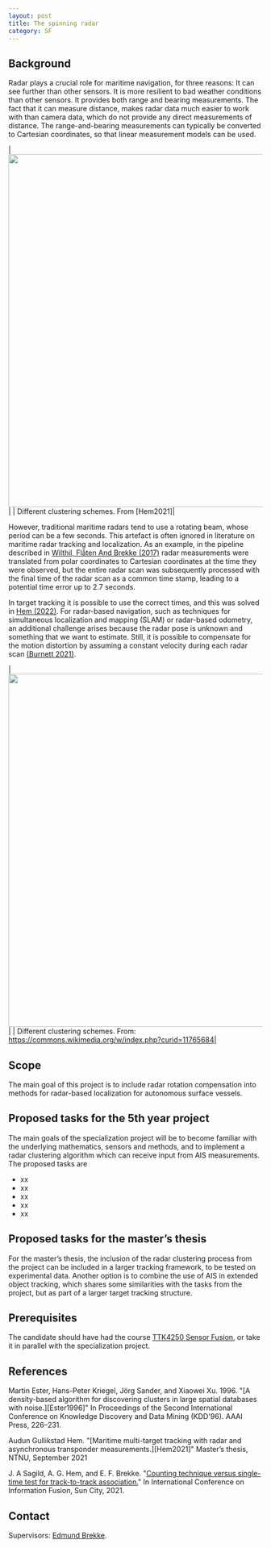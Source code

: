 ```yaml
---
layout: post
title: The spinning radar
category: SF
---
```

## Background

Radar plays a crucial role for maritime navigation, for three reasons: It can see further than other sensors. It is more resilient to bad weather conditions than other sensors. It provides both range and bearing measurements. The fact that it can measure distance, makes radar data much easier to work with than camera data, which do not provide any direct measurements of distance. The range-and-bearing measurements can typically be converted to Cartesian coordinates, so that linear measurement models can be used. 

 
|<img src="{{site.url}}/assets/radar_illustration.pdf" width="700"> | 
| Different clustering schemes. From [Hem2021]|

However, traditional maritime radars tend to use a rotating beam, whose period can be a few seconds. This artefact is often ignored in literature on maritime radar tracking and localization. As an example, in the pipeline described in [Wilthil, Flåten And Brekke (2017)][WFB] radar measurements were translated from polar coordinates to Cartesian coordinates at the time they were observed, but the entire radar scan was subsequently processed with the final time of the radar scan as a common time stamp, leading to a potential time error up to 2.7 seconds. 

In target tracking it is possible to use the correct times, and this was solved in  [Hem (2022)][Hem2022]. 
For radar-based navigation, such as techniques for simultaneous localization and mapping (SLAM) or radar-based odometry, an additional challenge arises because the radar pose is unknown and something that we want to estimate. Still, it is possible to compensate for the motion distortion by assuming a constant velocity during each radar scan [(Burnett 2021)][Buernett2021]. 




|<img src="{{site.url}}/assets/ClusterAnalysis_Mouse.svg" width="700"> | 
| Different clustering schemes. From: https://commons.wikimedia.org/w/index.php?curid=11765684|

## Scope
The main goal of this project is to include radar rotation compensation into methods for radar-based localization for autonomous surface vessels. 


## Proposed tasks for the 5th year project
The main goals of the specialization project will be to become familiar with the underlying mathematics, sensors and methods, and to implement a radar clustering algorithm which can receive input from AIS measurements. The proposed tasks are
*	xx
*	xx
*	xx
*	xx
*	xx




## Proposed tasks for the master’s thesis
For the master’s thesis, the inclusion of the radar clustering process from the project can be included in a larger tracking framework, to be tested on experimental data. Another option is to combine the use of AIS in extended object tracking, which shares some similarities with the tasks from the project, but as part of a larger target tracking structure.

## Prerequisites
The candidate should have had the course [TTK4250 Sensor Fusion], or take it in parallel with the specialization project. 



## References
Martin Ester, Hans-Peter Kriegel, Jörg Sander, and Xiaowei Xu. 1996. "[A density-based algorithm for discovering clusters in large spatial databases with noise.][Ester1996]" In Proceedings of the Second International Conference on Knowledge Discovery and Data Mining (KDD'96). AAAI Press, 226–231.

Audun Gullikstad Hem. "[Maritime multi-target tracking with radar and asynchronous transponder measurements.][Hem2021]" Master’s thesis, NTNU, September 2021 

J. A Sagild, A. G. Hem, and E. F. Brekke. "[Counting technique versus single-time test for track-to-track association.][Sagild2021]" In International Conference on Information Fusion, Sun City, 2021. 



## Contact

Supervisors: [Edmund Brekke].  

[Audun Hem]: www.ntnu.edu/employees/audun.g.hem
[Edmund Brekke]: www.ntnu.edu/employees/edmund.brekke
[WFB]: https://link.springer.com/chapter/10.1007/978-3-319-55372-6_13
[Hem2022]: https://ieeexplore.ieee.org/document/9931947
[Buernett2021]: https://ieeexplore.ieee.org/document/9327473
[Sagild2021]: https://ieeexplore.ieee.org/document/9626911
[Autosit]: https://www.ntnu.edu/autosit
[Autosea]: https://www.ntnu.edu/autosea
[Milliampere]: https://www.ntnu.edu/autoferry
[TTK4250 Sensor Fusion]: https://www.ntnu.no/studier/emner/TTK4250#tab=omEmnet